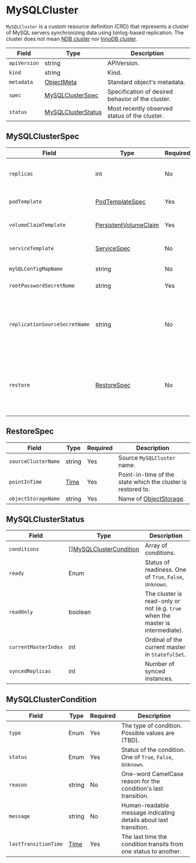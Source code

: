 MySQLCluster
===========

`MySQLCluster` is a custom resource definition (CRD) that represents a cluster of MySQL servers synchronizing data using binlog-based replication.
The cluster does not mean [NDB cluster](https://dev.mysql.com/doc/refman/8.0/en/mysql-cluster.html) nor [InnoDB cluster](https://dev.mysql.com/doc/refman/8.0/en/mysql-innodb-cluster-userguide.html).

| Field        | Type                                      | Description                                       |
| ------------ | ----------------------------------------- | ------------------------------------------------- |
| `apiVersion` | string                                    | APIVersion.                                       |
| `kind`       | string                                    | Kind.                                             |
| `metadata`   | [ObjectMeta]                              | Standard object's metadata.                       |
| `spec`       | [MySQLClusterSpec](#MySQLClusterSpec)     | Specification of desired behavior of the cluster. |
| `status`     | [MySQLClusterStatus](#MySQLClusterStatus) | Most recently observed status of the cluster.     |

MySQLClusterSpec
----------------

| Field                         | Type                        | Required | Description                                                                                                                                                           |
| ----------------------------- | --------------------------- | -------- | --------------------------------------------------------------------------------------------------------------------------------------------------------------------- |
| `replicas`                    | int                         | No       | The number of instances. Available values are 1, 3, and 5. Default value is 1.                                                                                        |
| `podTemplate`                 | [PodTemplateSpec]           | Yes      | `Pod` template for MySQL server container.                                                                                                                            |
| `volumeClaimTemplate`         | [PersistentVolumeClaim]     | Yes      | `PersistentVolumeClaim` template for MySQL server container.                                                                                                          |
| `serviceTemplate`             | [ServiceSpec]               | No       | `Service` template for both master and slaves.                                                                                                                        |
| `mySQLConfigMapName`          | string                      | No       | `ConfigMap` name of MySQL config.                                                                                                                                     |
| `rootPasswordSecretName`      | string                      | Yes      | `Secret` name for root user config.                                                                                                                                   |
| `replicationSourceSecretName` | string                      | No       | `Secret` name which contains replication source info. Keys must appear in [Options].<br/> If this field is given, the `MySQLCluster` works as an intermediate master. |
| `restore`                     | [RestoreSpec](#RestoreSpec) | No       | Specification to perform Point-in-Time-Recovery from existing cluster.<br/> If this field is filled, start restoring. This field is unable to be updated.             |

RestoreSpec
-----------

| Field               | Type   | Required | Description                                                  |
| ------------------- | ------ | -------- | ------------------------------------------------------------ |
| `sourceClusterName` | string | Yes      | Source `MySQLCluster` name.                                  |
| `pointInTime`       | [Time] | Yes      | Point-in-time of the state which the cluster is restored to. |
| `objectStorageName` | string | Yes      | Name of [ObjectStorage](crd_object_storage.md).              |

MySQLClusterStatus
------------------

| Field                | Type                                                | Description                                                                    |
| -------------------- | --------------------------------------------------- | ------------------------------------------------------------------------------ |
| `conditions`         | \[\][MySQLClusterCondition](#MySQLClusterCondition) | Array of conditions.                                                           |
| `ready`              | Enum                                                | Status of readiness. One of `True`, `False`, `Unknown`.                        |
| `readOnly`           | boolean                                             | The cluster is read-only or not (e.g. `true` when the master is intermediate). |
| `currentMasterIndex` | int                                                 | Ordinal of the current master in `StatefulSet`.                                |
| `syncedReplicas`     | int                                                 | Number of synced instances.                                                    |

MySQLClusterCondition
---------------------

| Field                | Type   | Required | Description                                                      |
| -------------------- | ------ | -------- | ---------------------------------------------------------------- |
| `type`               | Enum   | Yes      | The type of condition. Possible values are (TBD).                |
| `status`             | Enum   | Yes      | Status of the condition. One of `True`, `False`, `Unknown`.      |
| `reason`             | string | No       | One-word CamelCase reason for the condition's last transition.   |
| `message`            | string | No       | Human-readable message indicating details about last transition. |
| `lastTransitionTime` | [Time] | Yes      | The last time the condition transits from one status to another. |

[ObjectMeta]: https://kubernetes.io/docs/reference/generated/kubernetes-api/v1.17/#objectmeta-v1-meta
[Time]: https://kubernetes.io/docs/reference/generated/kubernetes-api/v1.17/#time-v1-meta
[PersistentVolumeClaim]: https://kubernetes.io/docs/reference/generated/kubernetes-api/v1.17/#persistentvolumeclaim-v1-core
[PodTemplateSpec]: https://kubernetes.io/docs/reference/generated/kubernetes-api/v1.17/#podtemplatespec-v1-core
[ServiceSpec]: https://kubernetes.io/docs/reference/generated/kubernetes-api/v1.17/#servicespec-v1-core
[Options]: https://dev.mysql.com/doc/refman/8.0/en/change-master-to.html

